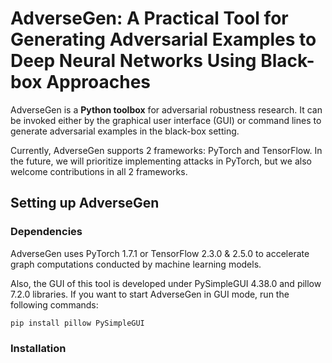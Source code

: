 # AdverseGen: A Practical Tool for Generating Adversarial Examples to Deep Neural Networks Using Black-box Approaches

AdverseGen is a **Python toolbox** for adversarial robustness research. It can be invoked either by the graphical user interface (GUI) or command lines to generate adversarial examples in the black-box setting.

Currently, AdverseGen supports 2 frameworks: PyTorch and TensorFlow. In the future, we will prioritize implementing attacks in PyTorch, but we also welcome contributions in all 2 frameworks. 

## Setting up AdverseGen

### Dependencies

AdverseGen uses PyTorch 1.7.1 or TensorFlow 2.3.0 & 2.5.0  to accelerate graph computations conducted by machine learning models. 

Also, the GUI of this tool is developed under PySimpleGUI 4.38.0 and pillow 7.2.0 libraries. If you want to start AdverseGen in GUI mode, run the following commands:

```shell
pip install pillow PySimpleGUI
```

### Installation

